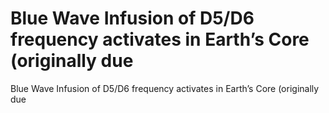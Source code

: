 # Blue Wave Infusion of D5/D6 frequency activates in Earth’s Core (originally due

Blue Wave Infusion of D5/D6 frequency activates in Earth’s Core (originally due